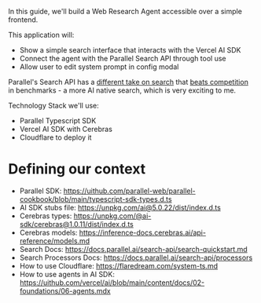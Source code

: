 In this guide, we'll build a Web Research Agent accessible over a simple frontend.

This application will:

- Show a simple search interface that interacts with the Vercel AI SDK
- Connect the agent with the Parallel Search API through tool use
- Allow user to edit system prompt in config modal

Parallel's Search API has a [different take on search](https://parallel.ai/blog/parallel-search-api) that [beats competition](https://parallel.ai/blog/search-api-benchmark) in benchmarks - a more AI native search, which is very exciting to me.

Technology Stack we'll use:

- Parallel Typescript SDK
- Vercel AI SDK with Cerebras
- Cloudflare to deploy it

# Defining our context

- Parallel SDK: https://uithub.com/parallel-web/parallel-cookbook/blob/main/typescript-sdk-types.d.ts
- AI SDK stubs file: https://unpkg.com/ai@5.0.22/dist/index.d.ts
- Cerebras types: https://unpkg.com/@ai-sdk/cerebras@1.0.11/dist/index.d.ts
- Cerebras models: https://inference-docs.cerebras.ai/api-reference/models.md
- Search Docs: https://docs.parallel.ai/search-api/search-quickstart.md
- Search Processors Docs: https://docs.parallel.ai/search-api/processors
- How to use Cloudflare: https://flaredream.com/system-ts.md
- How to use agents in AI SDK: https://uithub.com/vercel/ai/blob/main/content/docs/02-foundations/06-agents.mdx
